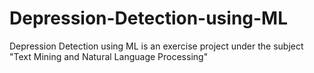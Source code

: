 # Depression-Detection-using-ML
Depression Detection using ML is an exercise project under the subject "Text Mining and Natural Language Processing"
